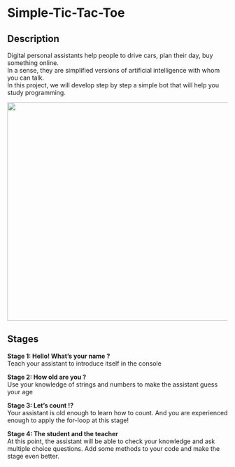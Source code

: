 # Simple-Tic-Tac-Toe
## Description

Digital personal assistants help people to drive cars, plan their day, buy something online. <br>
In a sense, they are simplified versions of artificial intelligence with whom you can talk. <br>
In this project, we will develop step by step a simple bot that will help you study programming. <br>

<img src="https://github.com/benbasty/Simple-Tic-Tac-Toe/blob/main/SimpleChattyBot.gif" width="800" height="500" />

## Stages
**Stage 1: Hello! What’s your name ?**
<br> Teach your assistant to introduce itself in the console <br>

**Stage 2: How old are you ?**
<br> Use your knowledge of strings and numbers to make the assistant guess your age <br>

**Stage 3: Let’s count !?**
<br> Your assistant is old enough to learn how to count. And you are experienced enough to apply the for-loop at this stage! <br>

**Stage 4: The student and the teacher**
<br> At this point, the assistant will be able to check your knowledge and ask multiple choice questions. Add some methods to your code and make the stage even better. <br>

